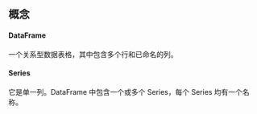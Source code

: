 ## 概念
#### DataFrame
一个关系型数据表格，其中包含多个行和已命名的列。
#### Series
它是单一列。DataFrame 中包含一个或多个 Series，每个 Series 均有一个名称。



